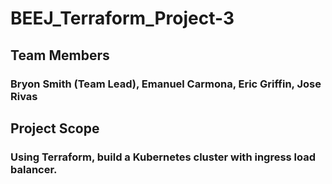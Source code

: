 # BEEJ_Terraform_Project-3

## Team Members
### Bryon Smith (Team Lead), Emanuel Carmona, Eric Griffin, Jose Rivas
 

## Project Scope
### Using Terraform, build a Kubernetes cluster with ingress load balancer.